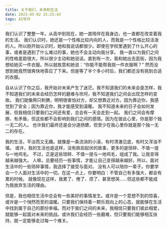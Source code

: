 ```yaml
---
title: 关于我们，未来和生活
date: 2023-05-02 15:25:43
tags: AI写作
---
```


我们认识了整整一年。从高中到现在，她一直陪伴在我身边，也一直都在改变着我的生活。 我们认识时，她还是一个性格比较内向的人，而我是一个性格比较活泼的人。所以刚开始认识时，她和我说话都很少。即使在学校里遇到了什么开心的事，或者是遇到了什么难过的事，她也不会主动向我分享。 我一直以为我们之间的性格差距很大，所以很少主动和她说话。直到有一次，我和她出去逛街，因为我想给她买一件衣服。所以就故意和她说：“你能不能帮我挑一件衣服啊？” 然而没想到她竟然很爽快地答应了下来。但是等了半个多小时后，我们都还没有挑到合适的衣服。

自从认识了你之后，我开始对未来产生了迷茫。我不知道我们的未来会是怎样，我不知道我们的未来会经历怎样的磨难与坎坷，我不知道我们之间会出现怎样的变故。 我们就像两只刺猬，明明很害怕对方，却又想靠近对方。因为靠近你，我感觉到了安全；因为靠近你，我才能感受到温暖。 我不知道未来的日子会如何发展，但我相信只要我们之间还有爱，总会有一天会走到一起。 我们之间会有摩擦、有矛盾，但这些都不会影响到我们之间的感情。因为在彼此心里，你是那个独一无二的人。 也许我们最终还是会分道扬镳，但至少在我心里你就是那个独一无二的存在。

我的生活，平淡而又无趣。就像是一条流淌的小溪，有时清澈见底，有时又浑浊不堪。 或许，我的生活也是这样，没有跌宕起伏的故事，更多的是琐碎、不值一提与一地鸡毛。 不过，正是这些琐碎、不值一提与一地鸡毛，组成了我。让我变得越来越强大。 人嘛，总要经历一些事情，才能让自己变得越来越好。所以，面对生活中的一些琐碎事情，我选择了接受与面对。 没有人可以陪你一辈子。你要学会一个人面对生活中的一切。在这一点上，你要明白：不管自己有多强大，都会有累的时候。 就像现在这样，我累了、倦了、烦了、甚至想哭……但这些都不能成为我放弃生活的理由。

但是，我也相信生活中总会有一些美好的事情发生。或许是一个意想不到的惊喜，或许是一个悄然而至的温暖。只要我们保持着一颗乐观向上的心态，就能够在生活中找到属于自己的那份幸福。而对于我们之间的未来，我相信只要我们彼此相爱，就能够一起面对未来的挑战。或许我们会经历一些磨难，但只要我们能够相互扶持，就一定能够走过每一个难关。